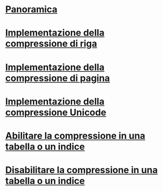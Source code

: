 # [Panoramica](data-compression.md)  
# [Implementazione della compressione di riga](row-compression-implementation.md)  
# [Implementazione della compressione di pagina](page-compression-implementation.md)  
# [Implementazione della compressione Unicode](unicode-compression-implementation.md)  
# [Abilitare la compressione in una tabella o un indice](enable-compression-on-a-table-or-index.md)  
# [Disabilitare la compressione in una tabella o un indice](disable-compression-on-a-table-or-index.md)  
